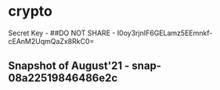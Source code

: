 # crypto


Secret Key - ##DO NOT SHARE - I0oy3rjnIF6GELamz5EEmnkf-cEAnM2UqmQaZx8RkC0=



## Snapshot of August'21 - snap-08a22519846486e2c
